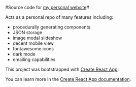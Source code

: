 #Source code for [my personal website](https://rochi138.github.io/personal-website-repo)#

Acts as a personal repo of many features including:
* procedurally generating components
* JSON storage
* image modal slideshow
* decent mobile view
* fontawesome icons
* dark mode
* emailing capabilities

This project was bootstrapped with [Create React App](https://github.com/facebook/create-react-app).

You can learn more in the [Create React App documentation](https://facebook.github.io/create-react-app/docs/getting-started).
